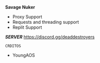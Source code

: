 __Savage Nuker__

+ Proxy Support
+ Requests and threading support
+ Replit Support


***SERVER***
https://discord.gg/deaddestroyers


`CRDITOS`
- YoungAOS
